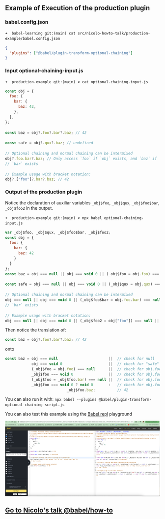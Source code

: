## Example of Execution of the production plugin

### babel.config.json

`➜  babel-learning git:(main) cat src/nicolo-howto-talk/production-example/babel.config.json`
```json
{
  "plugins": ["@babel/plugin-transform-optional-chaining"]
}
```

### Input optional-chaining-input.js

`➜  production-example git:(main) ✗ cat optional-chaining-input.js`
```js
const obj = {
  foo: {
    bar: {
      baz: 42,
    },
  },
};

const baz = obj?.foo?.bar?.baz; // 42

const safe = obj?.qux?.baz; // undefined

// Optional chaining and normal chaining can be intermixed
obj?.foo.bar?.baz; // Only access `foo` if `obj` exists, and `baz` if
// `bar` exists

// Example usage with bracket notation:
obj?.["foo"]?.bar?.baz; // 42
```

### Output of the production plugin

Notice the declaration of auxiliar variables `_obj$foo`, `_obj$qux`, `_obj$foo$bar`, `_obj$foo2` in the output.

`➜  production-example git:(main) ✗ npx babel optional-chaining-input.js`
```js
var _obj$foo, _obj$qux, _obj$foo$bar, _obj$foo2;
const obj = {
  foo: {
    bar: {
      baz: 42
    }
  }
};
const baz = obj === null || obj === void 0 || (_obj$foo = obj.foo) === null || _obj$foo === void 0 || (_obj$foo = _obj$foo.bar) === null || _obj$foo === void 0 ? void 0 : _obj$foo.baz; // 42

const safe = obj === null || obj === void 0 || (_obj$qux = obj.qux) === null || _obj$qux === void 0 ? void 0 : _obj$qux.baz; // undefined

// Optional chaining and normal chaining can be intermixed
obj === null || obj === void 0 || (_obj$foo$bar = obj.foo.bar) === null || _obj$foo$bar === void 0 || _obj$foo$bar.baz; // Only access `foo` if `obj` exists, and `baz` if
// `bar` exists

// Example usage with bracket notation:
obj === null || obj === void 0 || (_obj$foo2 = obj["foo"]) === null || _obj$foo2 === void 0 || (_obj$foo2 = _obj$foo2.bar) === null || _obj$foo2 === void 0 ? void 0 : _obj$foo2.baz; // 42
```

Then notice the translation of:

```js
const baz = obj?.foo?.bar?.baz; // 42
```

onto 

```js
const baz = obj === null                       ||  // check for null
            obj === void 0                     ||  // check for "safe" undefined
            (_obj$foo = obj.foo) === null      ||  // check for obj.foo null and assign to _obj$foo
            _obj$foo === void 0                ||  // check for obj.foo undefined
            (_obj$foo = _obj$foo.bar) === null ||  // check for obj.foo.bar null and assign to _obj$foo
            _obj$foo === void 0 ? void 0       :   // check for obj.foo.bar undefined
                            _obj$foo.baz;          // 42
```

You can also run it with: `npx babel --plugins @babel/plugin-transform-optional-chaining script.js`

You can also test this example using the [Babel repl](https://babeljs.io/repl) playground

[![Babel repl](/images/babel-repl-optional-chaining-example.png)](https://babeljs.io/repl#?browsers=defaults%2C%20not%20ie%2011%2C%20not%20ie_mob%2011&build=&builtIns=false&corejs=3.21&spec=false&loose=false&code_lz=PTAEFEA8EMFsAcA2BTUBBAxh5BnHBLAOwHNQATZZJAT1ENwBdkzR4AnAe3mTYf11AAoEKAAWDBvBwAuEACNoc5IgBWOAHT4OwMhww5gCpYgC0SAK7EiJhm2iEcAMw5tYJrnw6FopjKOhERMQAxNBYuAQkJhRUiNQm9DhMZGac3Lz8OMJgAErmhKD4DKAA7kWi0nTwkKBGyqAmZoiWRDigAAJ1iMAWVoQ2dg7Oru7wnt6-_oEkoDgYbPhj6mqCGF5JoBxyKqAAvKAA3oKgoM4clUcnJwpsF8dX19AAXpUALABMADT3JwC-339vr8ANyCVbrYoKJ57TbbAD86jOCJuyOewNAIg-YLWDmKOGgjlQ-y2KgRAEdzJBUU90SJ8hRHERmGCRAB5MZaCagPwBQhBUD2FiEFywHzcqZ8mYYey1VBEJiufCQZkkhFndQojVojFgVmEOIC8J4UAAAzOJsKjlNJItyEg-CSOE-AsILBNUIt-Ec2VNN1t9sdLLAUDgSFQ5nxxFQZQYolqdgwAGtkMVhQxoONpIJVeoANoAIjO-YAuqi2NTaWAsUA&debug=false&forceAllTransforms=false&modules=false&shippedProposals=false&circleciRepo=&evaluate=false&fileSize=false&timeTravel=false&sourceType=script&lineWrap=true&presets=&prettier=false&targets=&version=7.24.7&externalPlugins=%40babel%2Fplugin-transform-optional-chaining%407.24.7&assumptions=%7B%7D)

## [Go to Nicolo's talk @babel/how-to](/doc/nicolo-howto-talk/README.md)
